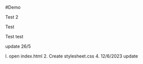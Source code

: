 #Demo 

Test 2


Test



Test
test

update 26/5 


l. open index.html
2. Create stylesheet.css
4. 12/6/2023 update 